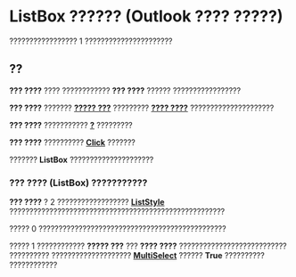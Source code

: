 
# ListBox ?????? (Outlook ???? ?????)

????????????????? 1 ??????????????????????


## ??

 **??? ????** ???? ???????????? **??? ????** ?????? ?????????????????

 **??? ????** ??????? **[????? ???](8009dd64-44b5-3b66-e8d4-e3535e014396.md)** ????????? **[???? ????](1834855b-f96c-aaa1-24ce-81d1e4e4e1db.md)** ?????????????????????

 **??? ????** ??????????? **[?](571ea3ea-57ed-71e4-75a0-d5e0cf7b9211.md)** ?????????

 **??? ????** ?????????? **[Click](a3b32670-d20c-a5cc-d236-041cbe155779.md)** ???????

???????  **ListBox** ?????????????????????


### ??? ???? (ListBox) ???????????

 **??? ????** ? 2 ?????????????????? **[ListStyle](4abbd557-b80f-e940-873f-8527e30b4a2e.md)** ??????????????????????????????????????????????????????

????? 0 ???????????????????????????????????????????????

????? 1 ???????????? **????? ???** ??? **???? ????** ??????????????????????????? ?????????? ???????????????????? **[MultiSelect](4ecc299b-0733-aa23-e820-f341ac80a0fa.md)** ?????? **True** ?????????? ????????????

